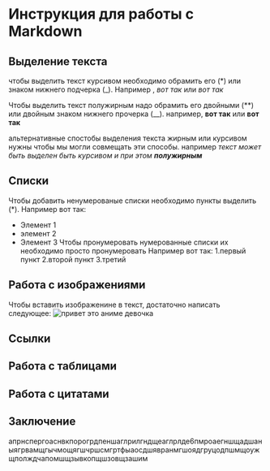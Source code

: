 # Инструкция для работы с Markdown

## Выделение текста

чтобы выделить текст курсивом необходимо обрамить его (*) или знаком нижнего подчерка (_). Например , *вот так* или _вот так_

Чтобы выделить текст полужирным надо обрамить его двойными (**) или двойным знаком нижнего прочерка (__).
например, **вот так** или __вот так__

альтернативные спостобы выделения текста жирным или курсивом нужны чтобы мы могли совмещать эти способы.
например _текст может быть выделен быть курсивом и при этом **полужирным**_

## Списки

Чтобы добавить ненумерованые списки необходимо пункты выделить (*).
Например вот так:
* Элемент 1
* элемент 2
* Элемент 3
Чтобы пронумеровать нумерованные списки их необходимо просто пронумеровать
Например вот так:
1.первый пункт
2.второй пункт
3.третий

## Работа с изображениями

Чтобы вставить изображенине в текст, достаточно написать следующее:
![привет это аниме девочка](anime_girl_in_space__Anime_S1390361659_St1500_G7.5.jpeg)

## Ссылки

## Работа с таблицами

## Работа с цитатами

## Заключение

апрнспергоаснвкпорогрдпеншаглрилгндщеаглрлде6пмроаегншщадшаныягрвамщгычмощягшчршсмгртфыаосдшявранмгшоядгруцодпшмщоужщполждчапомшщзывкопщшзовщзашим